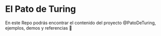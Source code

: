# El Pato de Turing
En este Repo podrás encontrar el contenido del proyecto @PatoDeTuring, ejemplos, demos y referencias 🐙
